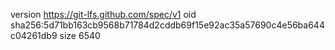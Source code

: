 version https://git-lfs.github.com/spec/v1
oid sha256:5d71bb163cb9568b71784d2cddb69f15e92ac35a57690c4e56ba644c04261db9
size 6540
